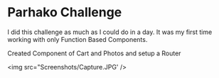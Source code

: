 <h1>Parhako Challenge</h1>

I did this challenge as much as I could do in a day. It was my first time working with only Function Based Components.


Created Component of Cart and Photos and setup a Router

<img src="Screenshots/Capture.JPG' />
